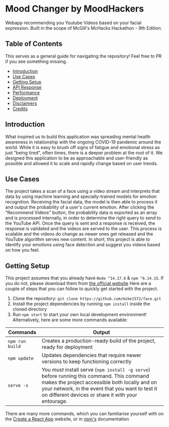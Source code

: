 # Mood Changer by MoodHackers

Webapp recommending you Youtube Videos based on your facial expression. Built in the scope of McGill's McHacks Hackathon - 9th Edition.

## Table of Contents
This serves as a general guide for navigating the repository! Feel free to PR if you see something missing.

- [Introduction](#introduction)
- [Use Cases](#use-cases)
- [Getting Setup](#getting-setup)
- [API Response](#responses)
- [Performance](#performance)
- [Deployment](#deployment)
- [Disclaimers](#disclaimers)
- [Credits](#credits)

## Introduction
What inspired us to build this application was spreading mental health awareness in relationship with the ongoing COVID-19 pandemic around the world. While it is easy to brush off signs of fatigue and emotional stress as just "being tired", often times, there is a deeper problem at the root of it. We designed this application to be as approachable and user-friendly as possible and allowed it to scale and rapidly change based on user trends.

## Use Cases
The project takes a scan of a face using a video stream and interprets that data by using machine learning and specially-trained models for emotion recognition. Receiving the facial data, the model is then able to process it and output the probability of a user's current emotion. After clicking the "Recommend Videos" button, the probability data is exported as an array and is processed internally, in order to determine the right query to send to the YouTube API. Once the query is sent and a response is received, the response is validated and the videos are served to the user. This process is scalable and the videos do change as newer ones get released and the YouTube algorithm serves new content. In short, this project is able to identify your emotions using face detection and suggest you videos based on how you feel.

## Getting Setup
This project assumes that you already have `Node ^14.17.6` & `npm ^6.14.15`. If you do not, please download them from [the official website](https://nodejs.org/en/download/)
Here are a couple of steps that you can follow to quickly get started with the project.

1. Clone the repository: `git clone https://github.com/mike1572/face.git`
2. Install the project dependencies by running `npm install` inside the cloned directory
3. Run `npm start` to start your own local development environment! Alternatively, here are some more commands available:

| Commands        | Output
|-----------------|-------------------------------------------------------------------|
| `npm run build` | Creates a production-ready build of the project, ready for deployment |
| `npm update`    | Updates dependencies that require newer versions to keep functioning correctly|
| `serve -s`      | You *must* install serve (`npm install -g serve`) before running this command. This command makes the project accessible both locally and on your network, in the event that you want to test it on different devices or share it with your entourage.|

There are many more commands, which you can familiarise yourself with on the [Create a React App](https://create-react-app.dev/) website, or in [npm's](https://docs.npmjs.com/) documentation



